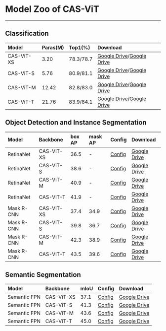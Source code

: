 # Model Zoo of CAS-ViT

---

## Classification

| Model | Paras(M) | Top1(%) | Download |
| :--- | :--- | :--- | :--- |
| CAS-ViT-XS | 3.20 | 78.3/78.7 | [Google Drive](https://drive.google.com/file/d/16wKcwF6QMW5w_lyPYnDKjMNuoxQDfrLK/view?usp=drive_link)/[Google Drive](https://drive.google.com/file/d/1kwRPtJ4FdmNeTm2MsiFN7N2DJpou3Pgl/view?usp=drive_link) |
| CAS-ViT-S  | 5.76 | 80.9/81.1 | [Google Drive](https://drive.google.com/file/d/1facFRq8s8oelYUtK1fj3fcfdoWoKDBQQ/view?usp=drive_link)/[Google Drive](https://drive.google.com/file/d/1UagCihMWmNCmYGC1DV5euAvA5TONI818/view?usp=drive_link) |
| CAS-ViT-M  | 12.42 | 82.8/83.0 | [Google Drive](https://drive.google.com/file/d/13sQpSEf0h_uuh0jRy9V0yIW6ZsbDpVGy/view?usp=drive_link)/[Google Drive](https://drive.google.com/file/d/1pTwKKRLPA7vBfk_KTgJ4J1Jq3ttkh3O2/view?usp=drive_link) |
| CAS-ViT-T  | 21.76 | 83.9/84.1 | [Google Drive](https://drive.google.com/file/d/1NqoIUPbwBC91RTjTUvubAbOfGqo1VYT0/view?usp=drive_link)/[Google Drive](https://drive.google.com/file/d/1N5Y81Vcyf2ox41TC3wlRBxgQPYaEndTW/view?usp=drive_link) |



## Object Detection and Instance Segmentation

| Model | Backbone | box AP | mask AP | Config | Download |
| :--- | :--- | :--- | :--- | :--- | :--- |
| RetinaNet | CAS-ViT-XS | 36.5 | - | [Config](./detection/configs/RCViT/retinanet_rcvit_xs_fpn_1x_coco_bs4.py) |[Google Drive](https://drive.google.com/file/d/1n3NKegRLC6wz8EgY-dKWaoPETKumfPlO/view?usp=sharing) |
| RetinaNet | CAS-ViT-S  | 38.6 | - | [Config](./detection/configs/RCViT/retinanet_rcvit_s_fpn_1x_coco_bs4.py) | [Google Drive](https://drive.google.com/file/d/18msm_na7s25aNV7AfBPpJRMGFChpnC5-/view?usp=sharing) |
| RetinaNet | CAS-ViT-M  | 40.9 | - | [Config](./detection/configs/RCViT/retinanet_rcvit_m_fpn_1x_coco_bs4.py) | [Google Drive](https://drive.google.com/file/d/1k5S6by4i6vEmr0P_w35z1ipyTFu59T7z/view?usp=sharing) |
| RetinaNet | CAS-ViT-T  | 41.9 | - | [Config](./detection/configs/RCViT/retinanet_rcvit_t_fpn_1x_coco_bs4.py) | [Google Drive](https://drive.google.com/file/d/1tp6x0pP-6zZvyPGQlvFtMBpw3WpomGac/view?usp=sharing) |
| Mask R-CNN | CAS-ViT-XS | 37.4 | 34.9 | [Config](./detection/configs/RCViT/mask_rcnn_rcvit_xs_fpn_1x_coco_bs4.py) | [Google Drive](https://drive.google.com/file/d/1E8ZhO708_5J7iCmqN1Hc7HH0OAGmlMsH/view?usp=sharing) |
| Mask R-CNN | CAS-ViT-S  | 39.8 | 36.7 | [Config](./detection/configs/RCViT/mask_rcnn_rcvit_s_fpn_1x_coco_bs4.py) | [Google Drive](https://drive.google.com/file/d/1Kttud7Pqc_Tvw--F19knbfF4haJdJOG8/view?usp=sharing) |
| Mask R-CNN | CAS-ViT-M  | 42.3 | 38.9 | [Config](./detection/configs/RCViT/mask_rcnn_rcvit_m_fpn_1x_coco_bs4.py) | [Google Drive](https://drive.google.com/file/d/1zI_N7YCfpi95L6Jr0FLhVIT4u-Y2sidO/view?usp=sharing) |
| Mask R-CNN | CAS-ViT-T  | 43.5 | 39.6 | [Config](./detection/configs/RCViT/mask_rcnn_rcvit_t_fpn_1x_coco_bs4.py) | [Google Drive](https://drive.google.com/file/d/1CKGqkFC763gHEmNtXbalF0YBDN6Dhv7_/view?usp=sharing)|



## Semantic Segmentation

| Model | Backbone | mIoU | Config | Download |
| :--- | :--- | :--- | :--- | :--- |
| Semantic FPN | CAS-ViT-XS | 37.1 | [Config](./segmentation/configs/RCViT/fpn_rcvit_xs_512x512_40k_ade20k_bs4.py) | [Google Drive](https://drive.google.com/file/d/1gCWmdNNQEa9EEwsxIuL2daIavJPcnGny/view?usp=drive_link) |
| Semantic FPN | CAS-ViT-S  | 41.3 | [Config](./segmentation/configs/RCViT/fpn_rcvit_s_512x512_40k_ade20k_bs4.py) | [Google Drive](https://drive.google.com/file/d/1fRY5RZXF7inaDgGKQhLKPpexz5t9p7w2/view?usp=drive_link) |
| Semantic FPN | CAS-ViT-M  | 43.6 | [Config](./segmentation/configs/RCViT/fpn_rcvit_m_512x512_40k_ade20k_bs4.py) | [Google Drive](https://drive.google.com/file/d/1QgBkh006WXqOrw23ehWOHPZM_V_O84c6/view?usp=sharing) |
| Semantic FPN | CAS-ViT-T  | 45.0 | [Config](./segmentation/configs/RCViT/fpn_rcvit_t_512x512_40k_ade20k_bs4.py) | [Google Drive](https://drive.google.com/file/d/14tn6hctKu16GKNBeUiwuUzJml-qsxdkh/view?usp=sharing) |
